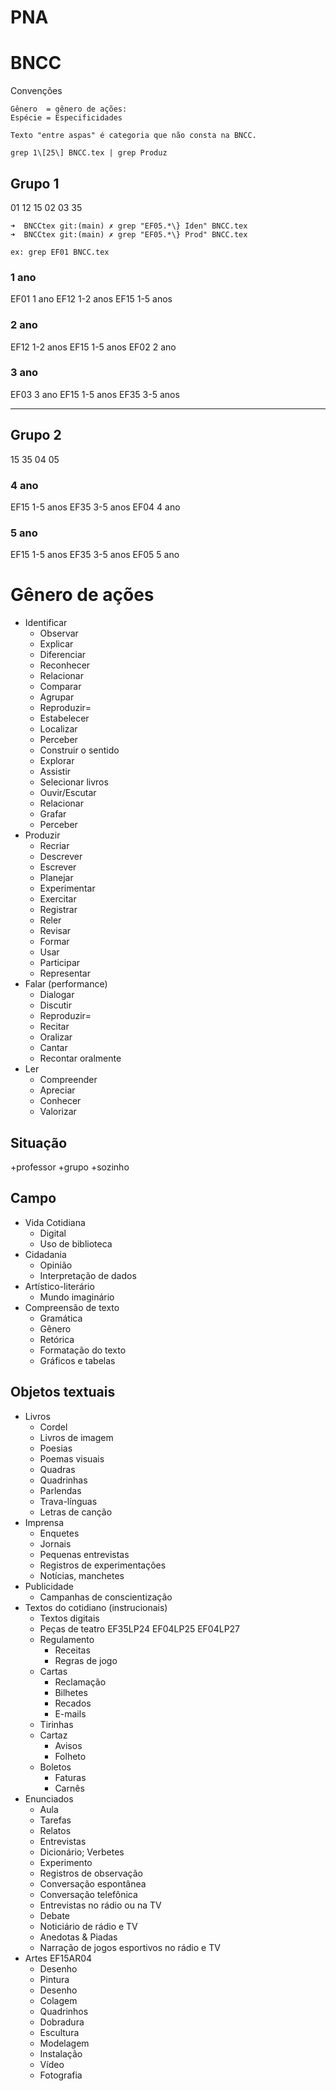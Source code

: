 # PNA

# BNCC

Convenções
```
Gênero  = gênero de ações: 
Espécie = Especificidades

Texto "entre aspas" é categoria que não consta na BNCC.
```

```
grep 1\[25\] BNCC.tex | grep Produz
```



## Grupo 1

01
12
15
02
03
35

```shell
➜  BNCCtex git:(main) ✗ grep "EF05.*\} Iden" BNCC.tex
➜  BNCCtex git:(main) ✗ grep "EF05.*\} Prod" BNCC.tex
```

`ex: grep EF01 BNCC.tex`

### 1 ano 
EF01 1 ano
EF12 1-2 anos
EF15 1-5 anos

### 2 ano 
EF12 1-2 anos
EF15 1-5 anos
EF02 2 ano

### 3 ano
EF03 3 ano
EF15 1-5 anos
EF35 3-5 anos

-----

## Grupo 2

15
35
04
05

### 4 ano
EF15 1-5 anos
EF35 3-5 anos
EF04 4 ano

### 5 ano
EF15 1-5 anos
EF35 3-5 anos
EF05 5 ano



Gênero de ações
===============
* Identificar
	* Observar
	* Explicar
	* Diferenciar
	* Reconhecer
	* Relacionar
	* Comparar
	* Agrupar
	* Reproduzir=
	* Estabelecer
	* Localizar
	* Perceber
	* Construir o sentido
	* Explorar
	* Assistir
	* Selecionar livros
	* Ouvir/Escutar
	* Relacionar
	* Grafar
	* Perceber
* Produzir
	* Recriar
	* Descrever
	* Escrever
	* Planejar
	* Experimentar
	* Exercitar
	* Registrar
	* Reler
	* Revisar
	* Formar
	* Usar
	* Participar
	* Representar
* Falar (performance)
	* Dialogar
	* Discutir
	* Reproduzir=
	* Recitar
	* Oralizar
	* Cantar
	* Recontar oralmente
* Ler 
	* Compreender 
	* Apreciar
	* Conhecer
	* Valorizar


Situação
--------
+professor
+grupo
+sozinho

Campo
-----
* Vida Cotidiana 
	* Digital
	* Uso de biblioteca
* Cidadania
	* Opinião
	* Interpretação de dados
* Artístico-literário
	* Mundo imaginário
* Compreensão de texto
	* Gramática
	* Gênero
	* Retórica
	* Formatação do texto
	* Gráficos e tabelas

Objetos textuais
----------------
* Livros
	* Cordel
	* Livros de imagem
	* Poesias
    * Poemas visuais
	* Quadras
	* Quadrinhas
	* Parlendas
	* Trava-línguas
	* Letras de canção
* Imprensa
	* Enquetes
	* Jornais
	* Pequenas entrevistas
	* Registros de experimentações
	* Notícias, manchetes
* Publicidade
	* Campanhas de conscientização
* Textos do cotidiano (instrucionais)
	* Textos digitais
	* Peças de teatro EF35LP24 EF04LP25 EF04LP27
	* Regulamento
		* Receitas
		* Regras de jogo
	* Cartas
		* Reclamação
		* Bilhetes
		* Recados
		* E-mails
	* Tirinhas
	* Cartaz
		* Avisos
		* Folheto
	* Boletos
		* Faturas
		* Carnês
* Enunciados
	* Aula
	* Tarefas
	* Relatos
	* Entrevistas
	* Dicionário; Verbetes
	* Experimento
	* Registros de observação 
	* Conversação espontânea
	* Conversação telefônica
	* Entrevistas no rádio ou na TV
	* Debate
	* Noticiário de rádio e TV
	* Anedotas & Piadas
	* Narração de jogos esportivos no rádio e TV
* Artes EF15AR04
	* Desenho
	* Pintura
	* Desenho
	* Colagem
	* Quadrinhos
	* Dobradura
	* Escultura
	* Modelagem
	* Instalação
	* Vídeo
	* Fotografia 